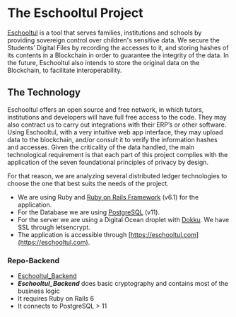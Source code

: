 # The Eschooltul Project

[Eschooltul]((https://eschooltul.com)) is a tool that serves families, institutions and schools by providing sovereign control over children's sensitive data.
We secure the Students’ Digital Files by recording the accesses to it, and storing hashes of its contents in a Blockchain in order to guarantee the integrity of the data. In the future, Eschooltul also intends to store the original data on the Blockchain, to facilitate interoperability.

## The Technology 

Eschooltul offers an open source and free network, in which tutors, institutions and developers will have full free access to the code. They may also contract us to carry out integrations with their ERP’s or other software. Using Eschooltul, with a very intuitive web app interface, they may upload data to the blockchain, and/or consult it to verify the information hashes and accesses.
Given the criticality of the data handled, the main technological requirement is that each part of this project complies with the application of the seven foundational principles of privacy by design. 

For that reason, we are analyzing several distributed ledger technologies to choose the one that best suits the needs of the project. 

- We are using Ruby and [Ruby on Rails Framework](https://rubyonrails.org/) (v6.1) for the application. 
- For the Database we are using [PostgreSQL](https://www.postgresql.org/) (v11).
- For the server we are using a Digital Ocean droplet with [Dokku](https://github.com/dokku/dokku). We have SSL through letsencrypt. 
- The application is accessible through [https://eschooltul.com](https://eschooltul.com).

###  Repo-Backend
 - [Eschooltul_Backend](https://github.com/LedgerProject/eschooltul_backend)
 - ***Eschooltul_Backend*** does basic cryptography and contains most of the business logic
 - It requires Ruby on Rails 6
 - It connects to PostgreSQL > 11
 
